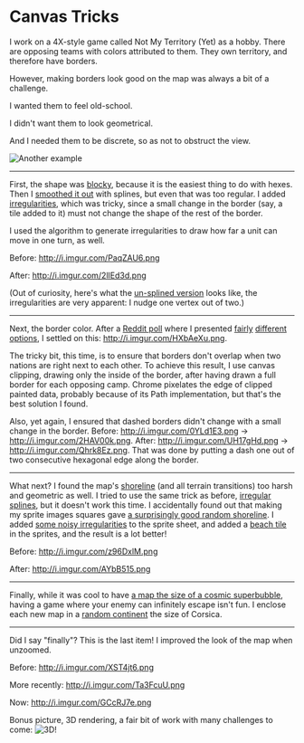 # Canvas Tricks

I work on a 4X-style game called Not My Territory (Yet) as a hobby. There are opposing teams with colors attributed to them. They own territory, and therefore have borders.

However, making borders look good on the map was always a bit of a challenge.

I wanted them to feel old-school.

I didn't want them to look geometrical.

And I needed them to be discrete, so as not to obstruct the view.

![Another example](http://upload.wikimedia.org/wikipedia/commons/6/61/Arrowsmith_Oregon_Country.jpg)

----

First, the shape was [blocky](http://i.imgur.com/ytaVdbp.png), because it is the easiest thing to do with hexes. Then I [smoothed it out](http://i.imgur.com/h7omS7w.png) with splines, but even that was too regular. I added [irregularities](http://i.imgur.com/vVGbIwg.png), which was tricky, since a small change in the border (say, a tile added to it) must not change the shape of the rest of the border.

I used the algorithm to generate irregularities to draw how far a unit can move in one turn, as well.

Before: http://i.imgur.com/PaqZAU6.png

After: http://i.imgur.com/2lIEd3d.png

(Out of curiosity, here's what the [un-splined version](http://i.imgur.com/9FjF3oo.png) looks like, the irregularities are very apparent: I nudge one vertex out of two.)

----

Next, the border color. After a [Reddit poll][] where I presented [fairly](http://i.imgur.com/t5JH8ma.png) [different](http://i.imgur.com/a6yHLqG.png) [options](http://i.imgur.com/8t5PLL8.png), I settled on this: http://i.imgur.com/HXbAeXu.png.

The tricky bit, this time, is to ensure that borders don't overlap when two nations are right next to each other. To achieve this result, I use canvas clipping, drawing only the inside of the border, after having drawn a full border for each opposing camp. Chrome pixelates the edge of clipped painted data, probably because of its Path implementation, but that's the best solution I found.

Also, yet again, I ensured that dashed borders didn't change with a small change in the border. Before: http://i.imgur.com/0YLd1E3.png → http://i.imgur.com/2HAV00k.png. After: http://i.imgur.com/UH17gHd.png → http://i.imgur.com/Qhrk8Ez.png. That was done by putting a dash one out of two consecutive hexagonal edge along the border.

[Reddit poll]: http://www.reddit.com/r/gamedev/comments/2avffd/4x_which_country_border_is_most_pleasing/

----

What next? I found the map's [shoreline](http://i.imgur.com/z96DxlM.png) (and all terrain transitions) too harsh and geometric as well. I tried to use the same trick as before, [irregular splines](http://i.imgur.com/u4JKYmU.png), but it doesn't work this time. I accidentally found out that making my sprite images squares gave [a surprisingly good random shoreline](http://i.imgur.com/IlnRUIn.png). I added [some noisy irregularities](http://i.imgur.com/BzXY7WU.png) to the sprite sheet, and added a [beach tile](http://i.imgur.com/AYbB515.png) in the sprites, and the result is a lot better!

Before: http://i.imgur.com/z96DxlM.png

After: http://i.imgur.com/AYbB515.png

----

Finally, while it was cool to have [a map the size of a cosmic superbubble](https://www.youtube.com/watch?v=BFSW2FgWQR0), having a game where your enemy can infinitely escape isn't fun. I enclose each new map in a [random continent](http://i.imgur.com/gIuPSQD.png) the size of Corsica.

----

Did I say "finally"? This is the last item! I improved the look of the map when unzoomed.

Before: http://i.imgur.com/XST4jt6.png

More recently: http://i.imgur.com/Ta3FcuU.png

Now: http://i.imgur.com/GCcRJ7e.png

Bonus picture, 3D rendering, a fair bit of work with many challenges to come: ![3D!](http://i.imgur.com/uhyBlTN.png)
